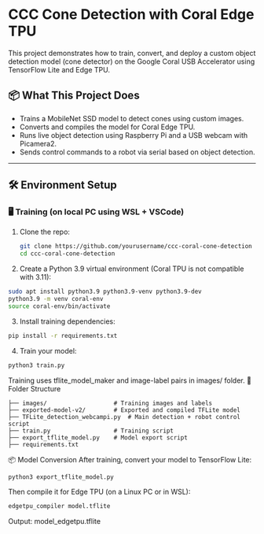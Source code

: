 # CCC Cone Detection with Coral Edge TPU

This project demonstrates how to train, convert, and deploy a custom object detection model (cone detector) on the Google Coral USB Accelerator using TensorFlow Lite and Edge TPU.

## 📦 What This Project Does

- Trains a MobileNet SSD model to detect cones using custom images.
- Converts and compiles the model for Coral Edge TPU.
- Runs live object detection using Raspberry Pi and a USB webcam with Picamera2.
- Sends control commands to a robot via serial based on object detection.

---

## 🛠️ Environment Setup

### 🖥️ Training (on local PC using WSL + VSCode)
1. Clone the repo:
   ```bash
   git clone https://github.com/yourusername/ccc-coral-cone-detection
   cd ccc-coral-cone-detection
2. Create a Python 3.9 virtual environment (Coral TPU is not compatible with 3.11):

```bash
sudo apt install python3.9 python3.9-venv python3.9-dev
python3.9 -m venv coral-env
source coral-env/bin/activate
```
3. Install training dependencies:

```bash
pip install -r requirements.txt
```
4. Train your model:

```bash
python3 train.py
```
Training uses tflite_model_maker and image-label pairs in images/ folder.
📂 Folder Structure
```
├── images/                   # Training images and labels
├── exported-model-v2/        # Exported and compiled TFLite model
├── TFLite_detection_webcampi.py  # Main detection + robot control script
├── train.py                  # Training script
├── export_tflite_model.py    # Model export script
├── requirements.txt

```

📦 Model Conversion
After training, convert your model to TensorFlow Lite:

```bash
python3 export_tflite_model.py
```
Then compile it for Edge TPU (on a Linux PC or in WSL):

```bash
edgetpu_compiler model.tflite
```
Output: model_edgetpu.tflite
